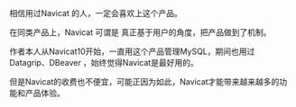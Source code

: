 相信用过Navicat 的人，一定会喜欢上这个产品。



在同类产品上，Navicat 可谓是 真正基于用户的角度，把产品做到了机制。



作者本人从Navicat10开始，一直用这个产品管理MySQL，期间也用过Datagrip、DBeaver ，始终觉得Navicat是最好用的。



但是Navicat的收费也不便宜，可能正因为如此，Navicat才能带来越来越多的功能和产品体验。






